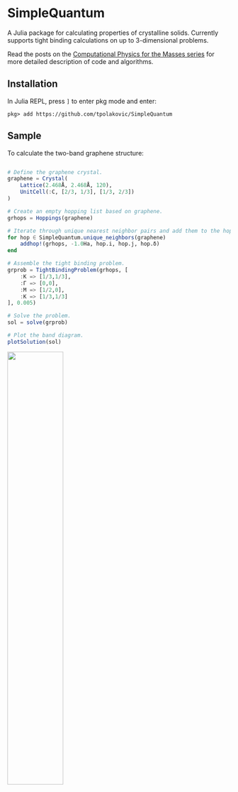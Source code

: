 # SimpleQuantum

A Julia package for calculating properties of crystalline solids. Currently supports tight binding calculations on up to 3-dimensional problems.

Read the posts on the [Computational Physics for the Masses series](https://tpolakovic.github.io) for more detailed description of code and algorithms.

## Installation

In Julia REPL, press `]` to enter pkg mode and enter:

```
pkg> add https://github.com/tpolakovic/SimpleQuantum
```
## Sample

To calculate the two-band graphene structure:

``` julia

# Define the graphene crystal.
graphene = Crystal(
    Lattice(2.468Å, 2.468Å, 120),
    UnitCell(:C, [2/3, 1/3], [1/3, 2/3])
)

# Create an empty hopping list based on graphene.
grhops = Hoppings(graphene)

# Iterate through unique nearest neighbor pairs and add them to the hopping list.
for hop ∈ SimpleQuantum.unique_neighbors(graphene)
    addhop!(grhops, -1.0Ha, hop.i, hop.j, hop.δ)
end

# Assemble the tight binding problem.
grprob = TightBindingProblem(grhops, [
    :K => [1/3,1/3],
    :Γ => [0,0],
    :M => [1/2,0],
    :K => [1/3,1/3]
], 0.005)

# Solve the problem.
sol = solve(grprob)

# Plot the band diagram.
plotSolution(sol)
```

<img src="https://user-images.githubusercontent.com/9288586/196821411-d52fd1a1-5ca1-487a-8295-637948a6b750.png" width=50% height=50%>
